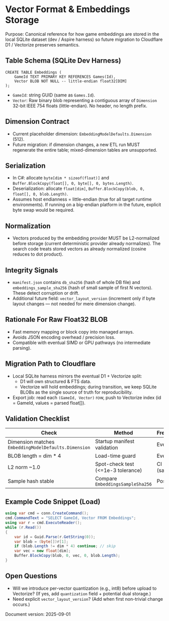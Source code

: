 # Vector Format & Embeddings Storage

Purpose: Canonical reference for how game embeddings are stored in the local SQLite dataset (dev / Aspire harness) so future migration to Cloudflare D1 / Vectorize preserves semantics.

## Table Schema (SQLite Dev Harness)

```
CREATE TABLE Embeddings (
    GameId TEXT PRIMARY KEY REFERENCES Games(Id),
    Vector BLOB NOT NULL -- little-endian float32[DIM]
);
```

- `GameId`: string GUID (same as `Games.Id`).
- `Vector`: Raw binary blob representing a contiguous array of `Dimension` 32-bit IEEE 754 floats (little-endian). No header, no length prefix.

## Dimension Contract
- Current placeholder dimension: `EmbeddingModelDefaults.Dimension` (512).
- Future migration: if dimension changes, a new ETL run MUST regenerate the entire table; mixed-dimension tables are unsupported.

## Serialization
- In C#: allocate `byte[dim * sizeof(float)]` and `Buffer.BlockCopy(float[], 0, byte[], 0, bytes.Length)`.
- Deserialization: allocate `float[dim]`, `Buffer.BlockCopy(blob, 0, float[], 0, blob.Length)`.
- Assumes host endianness = little-endian (true for all target runtime environments). If running on a big-endian platform in the future, explicit byte swap would be required.

## Normalization
- Vectors produced by the embedding provider MUST be L2-normalized before storage (current deterministic provider already normalizes). The search code treats stored vectors as already normalized (cosine reduces to dot product).

## Integrity Signals
- `manifest.json` contains `db_sha256` (hash of whole DB file) and `embeddings_sample_sha256` (hash of small sample of first N vectors). These detect corruption or drift.
- Additional future field: `vector_layout_version` (increment only if byte layout changes — not needed for mere dimension change).

## Rationale For Raw Float32 BLOB
- Fast memory mapping or block copy into managed arrays.
- Avoids JSON encoding overhead / precision loss.
- Compatible with eventual SIMD or GPU pathways (no intermediate parsing).

## Migration Path to Cloudflare
- Local SQLite harness mirrors the eventual D1 + Vectorize split:
  - D1 will own structured & FTS data.
  - Vectorize will hold embeddings; during transition, we keep SQLite BLOBs as the single source of truth for reproducibility.
- Export job: read each `(GameId, Vector)` row, push to Vectorize index (id = GameId, values = parsed float[]).

## Validation Checklist
| Check | Method | Frequency |
|-------|--------|-----------|
| Dimension matches `EmbeddingModelDefaults.Dimension` | Startup manifest validation | Every run |
| BLOB length = dim * 4 | Load-time guard | Every load |
| L2 norm ~1.0 | Spot-check test (<=1e-3 tolerance) | CI (sample) |
| Sample hash stable | Compare `EmbeddingsSampleSha256` | Post-ETL |

## Example Code Snippet (Load)
```csharp
using var cmd = conn.CreateCommand();
cmd.CommandText = "SELECT GameId, Vector FROM Embeddings";
using var r = cmd.ExecuteReader();
while (r.Read())
{
    var id = Guid.Parse(r.GetString(0));
    var blob = (byte[])r[1];
    if (blob.Length != dim * 4) continue; // skip
    var vec = new float[dim];
    Buffer.BlockCopy(blob, 0, vec, 0, blob.Length);
}
```

## Open Questions
- Will we introduce per-vector quantization (e.g., int8) before upload to Vectorize? (If yes, add `quantization` field + potential dual storage.)
- Need explicit `vector_layout_version`? (Add when first non-trivial change occurs.)

Document version: 2025-09-01

